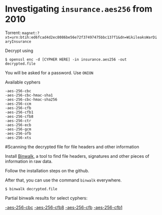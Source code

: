 # Investigating `insurance.aes256` from 2010

Torrent: `magnet:?xt=urn:btih:ed6fcad4d2ec8086be56e72f37497475bbc137f1&dn=WikileaksWarDiaryInsurance`

Decrypt using


```
$ openssl enc -d [CYPHER HERE] -in insurance.aes256 -out decrypted.file
```

You will be asked for a password. Use `ONION`


Available cyphers
```
-aes-256-cbc
-aes-256-cbc-hmac-sha1
-aes-256-cbc-hmac-sha256
-aes-256-ccm
-aes-256-cfb
-aes-256-cfb1
-aes-256-cfb8
-aes-256-ctr
-aes-256-ecb
-aes-256-gcm
-aes-256-ofb
-aes-256-xts
```

#Scanning the decrypted file for file headers and other information

Install [Binwalk](https://github.com/devttys0/binwalk/), a tool to find file headers, signatures and other pieces of information in raw data.

Follow the installation steps on the github.

After that, you can use the command `binwalk` everywhere.

```
$ binwalk decrypted.file
```

Partial binwalk results for select cyphers:

[-aes-256-cbc](https://github.com/WikiLeaksFreedomForce/documentation/blob/master/binwalks.md#cbc)
[-aes-256-cfb8](https://github.com/WikiLeaksFreedomForce/documentation/blob/master/binwalks.md#cfb8)
[-aes-256-cfb](https://github.com/WikiLeaksFreedomForce/documentation/blob/master/binwalks.md#cfb)
[-aes-256-cfb1](https://github.com/WikiLeaksFreedomForce/documentation/blob/master/binwalks.md#cfb1)


